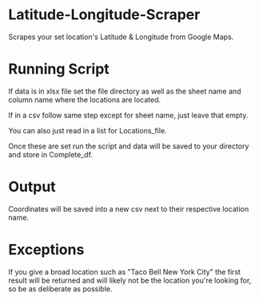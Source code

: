 # Latitude-Longitude-Scraper
Scrapes your set location's Latitude &amp; Longitude from Google Maps.

# Running Script
If data is in xlsx file set the file directory as well as the sheet name and column name where the locations are located.

If in a csv follow same step except for sheet name, just leave that empty.

You can also just read in a list for Locations_file.

Once these are set run the script and data will be saved to your directory and store in Complete_df. 

# Output
Coordinates will be saved into a new csv next to their respective location name.

# Exceptions
If you give a broad location such as "Taco Bell New York City" the first result will be returned and will likely not be the location you're looking for, so be as deliberate as possible.

